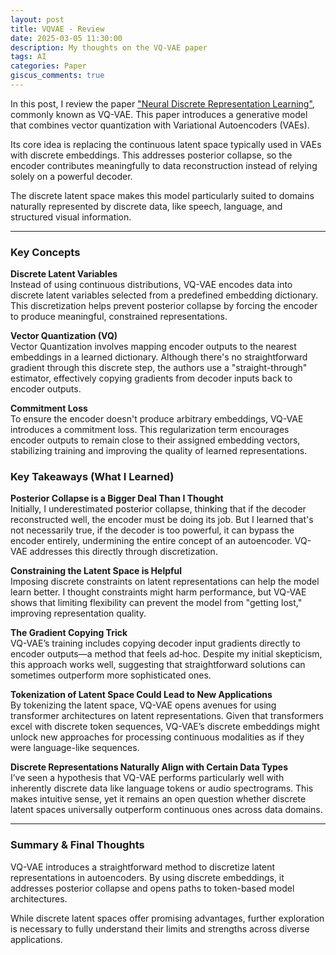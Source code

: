 ```yaml
---
layout: post
title: VQVAE - Review
date: 2025-03-05 11:30:00
description: My thoughts on the VQ-VAE paper
tags: AI
categories: Paper
giscus_comments: true
---
```


In this post, I review the paper ["Neural Discrete Representation Learning"](https://arxiv.org/abs/1711.00937), commonly known as VQ-VAE. This paper introduces a generative model that combines vector quantization with Variational Autoencoders (VAEs).  

Its core idea is replacing the continuous latent space typically used in VAEs with discrete embeddings. This addresses posterior collapse, so the encoder contributes meaningfully to data reconstruction instead of relying solely on a powerful decoder.  

The discrete latent space makes this model particularly suited to domains naturally represented by discrete data, like speech, language, and structured visual information.

---

### Key Concepts

**Discrete Latent Variables**  
Instead of using continuous distributions, VQ-VAE encodes data into discrete latent variables selected from a predefined embedding dictionary. This discretization helps prevent posterior collapse by forcing the encoder to produce meaningful, constrained representations.

**Vector Quantization (VQ)**  
Vector Quantization involves mapping encoder outputs to the nearest embeddings in a learned dictionary. Although there's no straightforward gradient through this discrete step, the authors use a "straight-through" estimator, effectively copying gradients from decoder inputs back to encoder outputs.

**Commitment Loss**  
To ensure the encoder doesn't produce arbitrary embeddings, VQ-VAE introduces a commitment loss. This regularization term encourages encoder outputs to remain close to their assigned embedding vectors, stabilizing training and improving the quality of learned representations.

### Key Takeaways (What I Learned)

**Posterior Collapse is a Bigger Deal Than I Thought**  
Initially, I underestimated posterior collapse, thinking that if the decoder reconstructed well, the encoder must be doing its job. But I learned that's not necessarily true, if the decoder is too powerful, it can bypass the encoder entirely, undermining the entire concept of an autoencoder. VQ-VAE addresses this directly through discretization.

**Constraining the Latent Space is Helpful**  
Imposing discrete constraints on latent representations can help the model learn better. I thought constraints might harm performance, but VQ-VAE shows that limiting flexibility can prevent the model from "getting lost," improving representation quality.

**The Gradient Copying Trick**  
VQ-VAE’s training includes copying decoder input gradients directly to encoder outputs—a method that feels ad‑hoc. Despite my initial skepticism, this approach works well, suggesting that straightforward solutions can sometimes outperform more sophisticated ones.

**Tokenization of Latent Space Could Lead to New Applications**  
By tokenizing the latent space, VQ-VAE opens avenues for using transformer architectures on latent representations. Given that transformers excel with discrete token sequences, VQ-VAE’s discrete embeddings might unlock new approaches for processing continuous modalities as if they were language-like sequences.

**Discrete Representations Naturally Align with Certain Data Types**  
I’ve seen a hypothesis that VQ-VAE performs particularly well with inherently discrete data like language tokens or audio spectrograms. This makes intuitive sense, yet it remains an open question whether discrete latent spaces universally outperform continuous ones across data domains.

---

### Summary & Final Thoughts
VQ-VAE introduces a straightforward method to discretize latent representations in autoencoders. By using discrete embeddings, it addresses posterior collapse and opens paths to token-based model architectures.

While discrete latent spaces offer promising advantages, further exploration is necessary to fully understand their limits and strengths across diverse applications.
